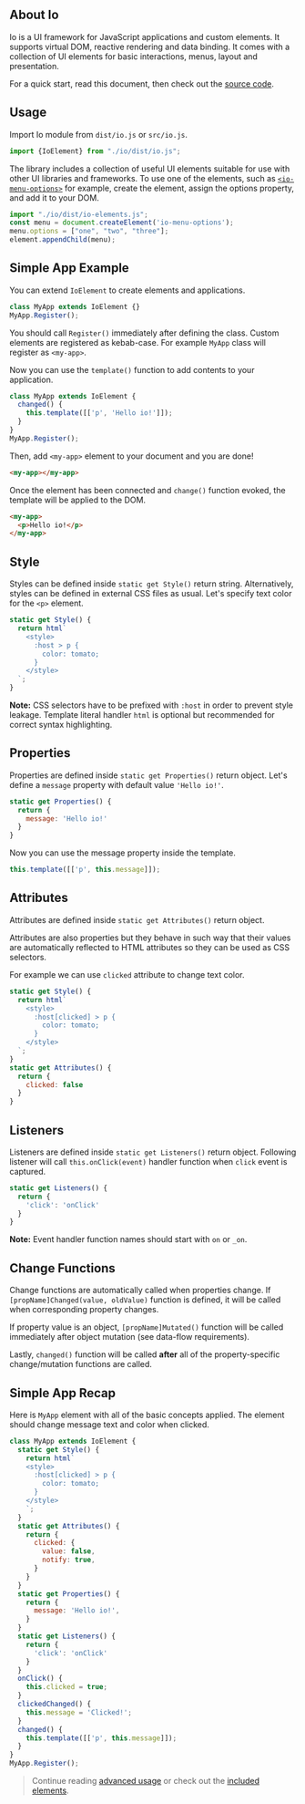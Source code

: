 ## About Io

Io is a UI framework for JavaScript applications and custom elements. It supports virtual DOM, reactive rendering and data binding. It comes with a collection of UI elements for basic interactions, menus, layout and presentation.

For a quick start, read this document, then check out the [source code](https://github.com/io-gui/io/).

## Usage

Import Io module from `dist/io.js` or `src/io.js`.

```javascript
import {IoElement} from "./io/dist/io.js";
```

The library includes a collection of useful UI elements suitable for use with other UI libraries and frameworks. To use one of the elements, such as [`<io-menu-options>`](#page=elements&element=basic-elements#io-menu) for example, create the element, assign the options property, and add it to your DOM.

```javascript
import "./io/dist/io-elements.js";
const menu = document.createElement('io-menu-options');
menu.options = ["one", "two", "three"];
element.appendChild(menu);
```

## Simple App Example

You can extend `IoElement` to create elements and applications.

```javascript
class MyApp extends IoElement {}
MyApp.Register();
```
You should call `Register()` immediately after defining the class. Custom elements are registered as kebab-case. For example `MyApp` class will register as `<my-app>`.

Now you can use the `template()` function to add contents to your application.

```javascript
class MyApp extends IoElement {
  changed() {
    this.template([['p', 'Hello io!']]);
  }
}
MyApp.Register();
```

Then, add `<my-app>` element to your document and you are done!

```html
<my-app></my-app>
```

Once the element has been connected and `change()` function evoked, the template will be applied to the DOM.

```html
<my-app>
  <p>Hello io!</p>
</my-app>
```

## Style

Styles can be defined inside `static get Style()` return string. Alternatively, styles can be defined in external CSS files as usual. Let's specify text color for the `<p>` element.

```javascript
static get Style() {
  return html`
    <style>
      :host > p {
        color: tomato;
      }
    </style>
  `;
}
```

**Note:** CSS selectors have to be prefixed with `:host` in order to prevent style leakage. Template literal handler `html` is optional but recommended for correct syntax highlighting.

## Properties

Properties are defined inside `static get Properties()` return object. Let's define a `message` property with default value `'Hello io!'`.

```javascript
static get Properties() {
  return {
    message: 'Hello io!'
  }
}
```

Now you can use the message property inside the template.

```javascript
this.template([['p', this.message]]);
```

## Attributes

Attributes are defined inside `static get Attributes()` return object.

Attributes are also properties but they behave in such way that their values are automatically reflected to HTML attributes so they can be used as CSS selectors.

For example we can use `clicked` attribute to change text color.

```javascript
static get Style() {
  return html`
    <style>
      :host[clicked] > p {
        color: tomato;
      }
    </style>
  `;
}
static get Attributes() {
  return {
    clicked: false
  }
}
```

## Listeners

Listeners are defined inside `static get Listeners()` return object. Following listener will call `this.onClick(event)` handler function when `click` event is captured.

```javascript
static get Listeners() {
  return {
    'click': 'onClick'
  }
}
```

**Note:** Event handler function names should start with `on` or `_on`.

## Change Functions

Change functions are automatically called when properties change. If `[propName]Changed(value, oldValue)` function is defined, it will be called when corresponding property changes.

If property value is an object, `[propName]Mutated()` function will be called immediately after object mutation (see data-flow requirements).

Lastly, `changed()` function will be called **after** all of the property-specific change/mutation functions are called.

## Simple App Recap

Here is `MyApp` element with all of the basic concepts applied. The element should change message text and color when clicked.

```javascript
class MyApp extends IoElement {
  static get Style() {
    return html`
    <style>
      :host[clicked] > p {
        color: tomato;
      }
    </style>
    `;
  }
  static get Attributes() {
    return {
      clicked: {
        value: false,
        notify: true,
      }
    }
  }
  static get Properties() {
    return {
      message: 'Hello io!',
    }
  }
  static get Listeners() {
    return {
      'click': 'onClick'
    }
  }
  onClick() {
    this.clicked = true;
  }
  clickedChanged() {
    this.message = 'Clicked!';
  }
  changed() {
    this.template([['p', this.message]]);
  }
}
MyApp.Register();
```

> Continue reading [advanced usage](#page=docs&doc=advanced#usage) or check out the [included elements](#page=elements).
